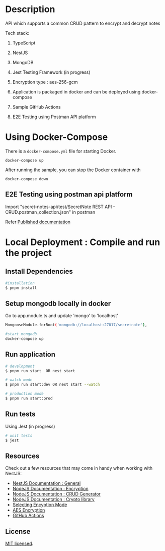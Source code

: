
# Description

API which supports a common CRUD pattern to encrypt and decrypt notes

Tech stack:

1. TypeScript

2. NestJS

3. MongoDB

4. Jest Testing Framework (in progress)

5. Encryption type : aes-256-gcm

6. Application is packaged in docker and can be deployed using docker-compose

7. Sample GitHub Actions

8. E2E Testing using Postman API platform

# Using Docker-Compose

There is a `docker-compose.yml` file for starting Docker.

`docker-compose up`

After running the sample, you can stop the Docker container with

`docker-compose down`

## E2E Testing using postman api platform

Import "secret-notes-api/test/SecretNote REST API - CRUD.postman_collection.json" in postman

Refer [Published documentation](https://documenter.getpostman.com/view/24107635/2sAXxV59ZP)


# Local Deployment : Compile and run the project

## Install Dependencies

```bash
#installation
$ pnpm install
```

## Setup mongodb locally in docker

Go to app.module.ts and update 'mongo' to 'localhost'

```bash
MongooseModule.forRoot('mongodb://localhost:27017/secretnote'),

#start mongodb 
docker-compose up
```

## Run application
```bash
# development
$ pnpm run start  OR nest start

# watch mode
$ pnpm run start:dev OR nest start --watch

# production mode
$ pnpm run start:prod
```

## Run tests

Using Jest (in progress)

```bash
# unit tests
$ jest 
```

## Resources

Check out a few resources that may come in handy when working with NestJS:

- [NestJS Documentation : General](https://docs.nestjs.com)
- [NodeJS Documentation : Encryption](https://docs.nestjs.com/security/encryption-and-hashing)
- [NodeJS Documentation : CRUD Generator](https://docs.nestjs.com/recipes/crud-generator)
- [NodeJS Documentation : Crypto library](https://nodejs.org/api/crypto.html)
- [Selecting Encyption Mode](https://isuruka.medium.com/selecting-the-best-aes-block-cipher-mode-aes-gcm-vs-aes-cbc-ee3ebae173c)
- [AES Encryption](https://nordlayer.com/blog/aes-encryption/)
- [GitHub Actions](https://docs.github.com/en/actions/about-github-actions/understanding-github-actions)


## License

[MIT licensed](https://github.com/nestjs/nest/blob/master/LICENSE).
